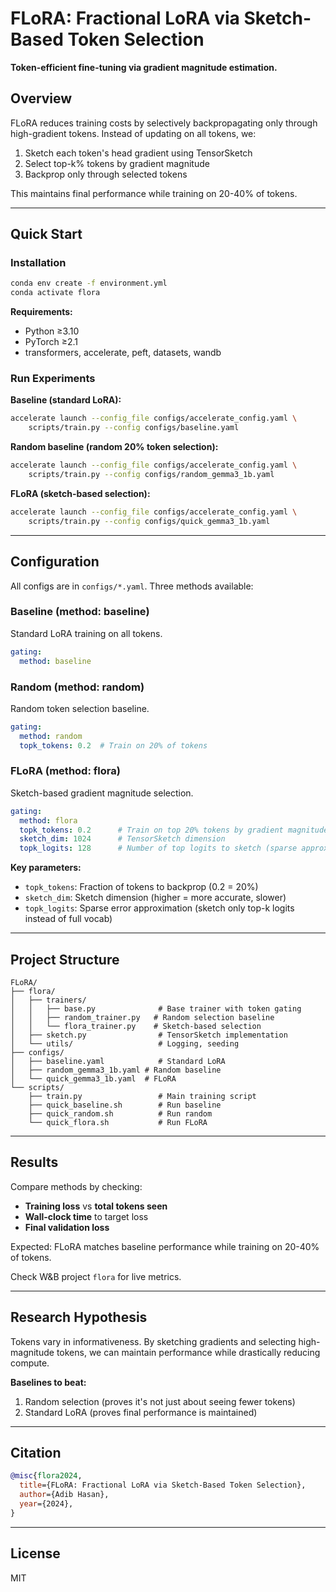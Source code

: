 # FLoRA: Fractional LoRA via Sketch-Based Token Selection

**Token-efficient fine-tuning via gradient magnitude estimation.**

## Overview

FLoRA reduces training costs by selectively backpropagating only through high-gradient tokens. Instead of updating on all tokens, we:

1. Sketch each token's head gradient using TensorSketch
2. Select top-k% tokens by gradient magnitude
3. Backprop only through selected tokens

This maintains final performance while training on 20-40% of tokens.

---

## Quick Start

### Installation

```bash
conda env create -f environment.yml
conda activate flora
```

**Requirements:**
- Python ≥3.10
- PyTorch ≥2.1
- transformers, accelerate, peft, datasets, wandb

### Run Experiments

**Baseline (standard LoRA):**
```bash
accelerate launch --config_file configs/accelerate_config.yaml \
    scripts/train.py --config configs/baseline.yaml
```

**Random baseline (random 20% token selection):**
```bash
accelerate launch --config_file configs/accelerate_config.yaml \
    scripts/train.py --config configs/random_gemma3_1b.yaml
```

**FLoRA (sketch-based selection):**
```bash
accelerate launch --config_file configs/accelerate_config.yaml \
    scripts/train.py --config configs/quick_gemma3_1b.yaml
```

---

## Configuration

All configs are in `configs/*.yaml`. Three methods available:

### Baseline (method: baseline)
Standard LoRA training on all tokens.

```yaml
gating:
  method: baseline
```

### Random (method: random)
Random token selection baseline.

```yaml
gating:
  method: random
  topk_tokens: 0.2  # Train on 20% of tokens
```

### FLoRA (method: flora)
Sketch-based gradient magnitude selection.

```yaml
gating:
  method: flora
  topk_tokens: 0.2      # Train on top 20% tokens by gradient magnitude
  sketch_dim: 1024      # TensorSketch dimension
  topk_logits: 128      # Number of top logits to sketch (sparse approximation)
```

**Key parameters:**
- `topk_tokens`: Fraction of tokens to backprop (0.2 = 20%)
- `sketch_dim`: Sketch dimension (higher = more accurate, slower)
- `topk_logits`: Sparse error approximation (sketch only top-k logits instead of full vocab)

---

## Project Structure

```
FLoRA/
├── flora/
│   ├── trainers/
│   │   ├── base.py              # Base trainer with token gating
│   │   ├── random_trainer.py   # Random selection baseline
│   │   └── flora_trainer.py    # Sketch-based selection
│   ├── sketch.py                # TensorSketch implementation
│   └── utils/                   # Logging, seeding
├── configs/
│   ├── baseline.yaml            # Standard LoRA
│   ├── random_gemma3_1b.yaml # Random baseline
│   └── quick_gemma3_1b.yaml  # FLoRA
└── scripts/
    ├── train.py                 # Main training script
    ├── quick_baseline.sh        # Run baseline
    ├── quick_random.sh          # Run random
    └── quick_flora.sh           # Run FLoRA
```

---

## Results

Compare methods by checking:
- **Training loss** vs **total tokens seen**
- **Wall-clock time** to target loss
- **Final validation loss**

Expected: FLoRA matches baseline performance while training on 20-40% of tokens.

Check W&B project `flora` for live metrics.

---

## Research Hypothesis

Tokens vary in informativeness. By sketching gradients and selecting high-magnitude tokens, we can maintain performance while drastically reducing compute.

**Baselines to beat:**
1. Random selection (proves it's not just about seeing fewer tokens)
2. Standard LoRA (proves final performance is maintained)

---

## Citation

```bibtex
@misc{flora2024,
  title={FLoRA: Fractional LoRA via Sketch-Based Token Selection},
  author={Adib Hasan},
  year={2024},
}
```

---

## License

MIT
